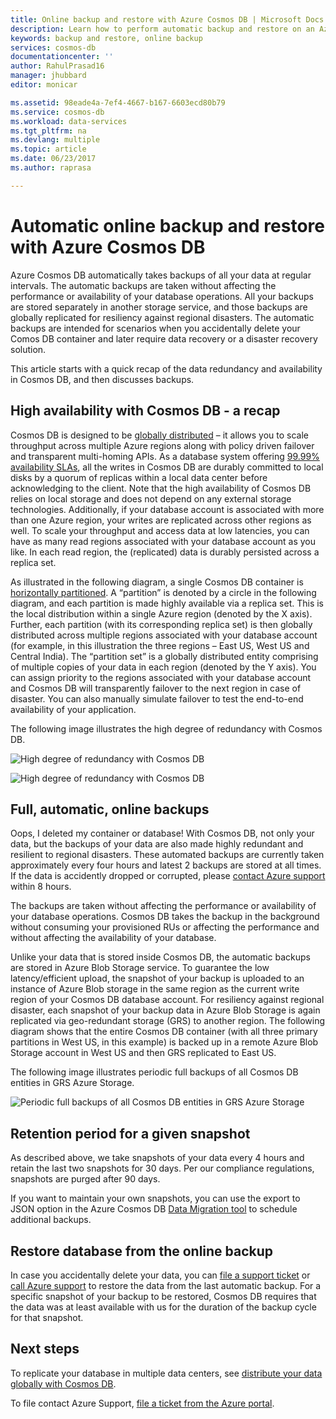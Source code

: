 ```yaml
---
title: Online backup and restore with Azure Cosmos DB | Microsoft Docs
description: Learn how to perform automatic backup and restore on an Azure Cosmos DB database.
keywords: backup and restore, online backup
services: cosmos-db
documentationcenter: ''
author: RahulPrasad16
manager: jhubbard
editor: monicar

ms.assetid: 98eade4a-7ef4-4667-b167-6603ecd80b79
ms.service: cosmos-db
ms.workload: data-services
ms.tgt_pltfrm: na
ms.devlang: multiple
ms.topic: article
ms.date: 06/23/2017
ms.author: raprasa

---
```

# Automatic online backup and restore with Azure Cosmos DB
Azure Cosmos DB automatically takes backups of all your data at regular intervals. The automatic backups are taken without affecting the performance or availability of your database operations. All your backups are stored separately in another storage service, and those backups are globally replicated for resiliency against regional disasters. The automatic backups are intended for scenarios when you accidentally delete your Comos DB container and later require data recovery or a disaster recovery solution.  

This article starts with a quick recap of the data redundancy and availability in Cosmos DB, and then discusses backups. 

## High availability with Cosmos DB - a recap
Cosmos DB is designed to be [globally distributed](distribute-data-globally.md) – it allows you to scale throughput across multiple Azure regions along with policy driven failover and transparent multi-homing APIs. As a database system offering [99.99% availability SLAs](https://azure.microsoft.com/support/legal/sla/cosmos-db), all the writes in Cosmos DB are durably committed to local disks by a quorum of replicas within a local data center before acknowledging to the client. Note that the high availability of Cosmos DB relies on local storage and does not depend on any external storage technologies. Additionally, if your database account is associated with more than one Azure region, your writes are replicated across other regions as well. To scale your throughput and access data at low latencies, you can have as many read regions associated with your database account as you like. In each read region, the (replicated) data is durably persisted across a replica set.  

As illustrated in the following diagram, a single Cosmos DB container is [horizontally partitioned](partition-data.md). A “partition” is denoted by a circle in the following diagram, and each partition is made highly available via a replica set. This is the local distribution within a single Azure region (denoted by the X axis). Further, each partition (with its corresponding replica set) is then globally distributed across multiple regions associated with your database account (for example, in this illustration the three regions – East US, West US and Central India). The “partition set” is a globally distributed entity comprising of multiple copies of your data in each region (denoted by the Y axis). You can assign priority to the regions associated with your database account and Cosmos DB will transparently failover to the next region in case of disaster. You can also manually simulate failover to test the end-to-end availability of your application.  

The following image illustrates the high degree of redundancy with Cosmos DB.

![High degree of redundancy with Cosmos DB](./media/online-backup-and-restore/redundancy.png)

![High degree of redundancy with Cosmos DB](./media/online-backup-and-restore/global-distribution.png)

## Full, automatic, online backups
Oops, I deleted my container or database! With Cosmos DB, not only your data, but the backups of your data are also made highly redundant and resilient to regional disasters. These automated backups are currently taken approximately every four hours and latest 2 backups are stored at all times. If the data is accidently dropped or corrupted, please [contact Azure support](https://azure.microsoft.com/support/options/) within 8 hours. 

The backups are taken without affecting the performance or availability of your database operations. Cosmos DB takes the backup in the background without consuming your provisioned RUs or affecting the performance and without affecting the availability of your database. 

Unlike your data that is stored inside Cosmos DB, the automatic backups are stored in Azure Blob Storage service. To guarantee the low latency/efficient upload, the snapshot of your backup is uploaded to an instance of Azure Blob storage in the same region as the current write region of your Cosmos DB database account. For resiliency against regional disaster, each snapshot of your backup data in Azure Blob Storage is again replicated via geo-redundant storage (GRS) to another region. The following diagram shows that the entire Cosmos DB container (with all three primary partitions in West US, in this example) is backed up in a remote Azure Blob Storage account in West US and then GRS replicated to East US. 

The following image illustrates periodic full backups of all Cosmos DB entities in GRS Azure Storage.

![Periodic full backups of all Cosmos DB entities in GRS Azure Storage](./media/online-backup-and-restore/automatic-backup.png)

## Retention period for a given snapshot
As described above, we take snapshots of your data every 4 hours and retain the last two snapshots for 30 days. Per our compliance regulations, snapshots are purged after 90 days.

If you want to maintain your own snapshots, you can use the export to JSON option in the Azure Cosmos DB [Data Migration tool](import-data.md#export-to-json-file) to schedule additional backups. 

## Restore database from the online backup
In case you accidentally delete your data, you can [file a support ticket](https://portal.azure.com/?#blade/Microsoft_Azure_Support/HelpAndSupportBlade) or [call Azure support](https://azure.microsoft.com/support/options/) to restore the data from the last automatic backup. For a specific snapshot of your backup to be restored, Cosmos DB requires that the data was at least available with us for the duration of the backup cycle for that snapshot.

## Next steps

To replicate your database in multiple data centers, see [distribute your data globally with Cosmos DB](distribute-data-globally.md). 

To file contact Azure Support, [file a ticket from the Azure portal](https://portal.azure.com/?#blade/Microsoft_Azure_Support/HelpAndSupportBlade).

